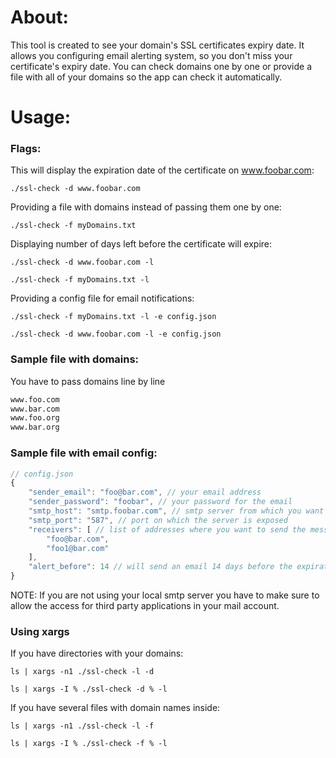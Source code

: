 <h1>About:</h1>
This tool is created to see your domain's SSL certificates expiry date. It allows you configuring email alerting system, so you don't miss your certificate's expiry date. You can check domains one by one or provide a file with all of your domains so the app can check it automatically.
<h1>Usage:</h1>
<h3>Flags:</h3>

This will display the expiration date of the certificate on www.foobar.com:
```shell
./ssl-check -d www.foobar.com
```
Providing a file with domains instead of passing them one by one:
```shell
./ssl-check -f myDomains.txt 
```
Displaying number of days left before the certificate will expire:
```shell
./ssl-check -d www.foobar.com -l
```
```shell
./ssl-check -f myDomains.txt -l
```
Providing a config file for email notifications:
```shell
./ssl-check -f myDomains.txt -l -e config.json
```
```shell
./ssl-check -d www.foobar.com -l -e config.json
```
<h3>Sample file with domains:</h3>

You have to pass domains line by line
```txt
www.foo.com
www.bar.com
www.foo.org
www.bar.org
```
<h3>Sample file with email config:</h3>

```js
// config.json
{
	"sender_email": "foo@bar.com", // your email address
	"sender_password": "foobar", // your password for the email
	"smtp_host": "smtp.foobar.com", // smtp server from which you want to send the message
	"smtp_port": "587", // port on which the server is exposed
	"receivers": [ // list of addresses where you want to send the message
		"foo@bar.com", 
		"foo1@bar.com"
	],
	"alert_before": 14 // will send an email 14 days before the expiration
} 
```
NOTE: If you are not using your local smtp server you have to make sure to allow the access for third party applications in your mail account.
<h3>Using xargs</h3>

If you have directories with your domains:
```shell
ls | xargs -n1 ./ssl-check -l -d
```
```shell
ls | xargs -I % ./ssl-check -d % -l
```
If you have several files with domain names inside:
```shell
ls | xargs -n1 ./ssl-check -l -f
```
```shell
ls | xargs -I % ./ssl-check -f % -l
```
